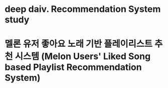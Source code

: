 # deep daiv. Recommendation System study
# 멜론 유저 좋아요 노래 기반 플레이리스트 추천 시스템 (Melon Users' Liked Song based Playlist Recommendation System)
